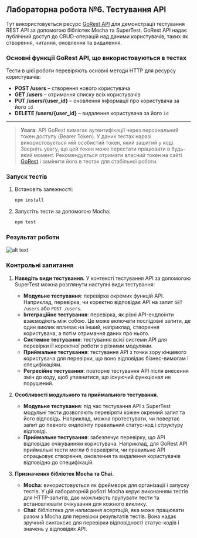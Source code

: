 ## Лабораторна робота №6. Тестування API

Тут використовується ресурс [GoRest API](https://gorest.co.in/) для демонстрації тестування REST API за допомогою бібліотек Mocha та SuperTest. GoRest API надає публічний доступ до CRUD-операцій над даними користувачів, таких як створення, читання, оновлення та видалення.

### Основні функції GoRest API, що використовуються в тестах

Тести в цієї роботи перевіряють основні методи HTTP для ресурсу користувачів:
- **POST /users** – створення нового користувача
- **GET /users** – отримання списку всіх користувачів
- **PUT /users/{user_id}** – оновлення інформації про користувача за його `id`
- **DELETE /users/{user_id}** – видалення користувача за його `id`
  
---
> **Увага**: API GoRest вимагає аутентифікації через персональний токен доступу (Bearer Token). У даних тестах наразі використовується мій особистий токен, який зашитий у коді. Зверніть увагу, що цей токен може перестати працювати в будь-який момент. Рекомендується отримати власний токен на сайті [GoRest](https://gorest.co.in/) і замінити його в тестах для стабільної роботи.


### Запуск тестів
1. Встановіть залежності:
   ```bash
   npm install
2. Запустіть тести за допомогою Mocha:
    ```bash
    npm test

### Результат роботи
![alt text](result.png)

### Контрольні запитання

1. **Наведіть види тестування.**
   У контексті тестування API за допомогою SuperTest можна розглянути наступні види тестування:
   - **Модульне тестування**: перевірка окремих функцій API. Наприклад, перевірка, чи коректно відповідає API на запит `GET /users` або `POST /users`.
   - **Інтеграційне тестування**: перевірка, як різні API-ендпоїнти взаємодіють між собою. Це може включати послідовні запити, де один виклик впливає на інший, наприклад, створення користувача, а потім отримання даних про нього.
   - **Системне тестування**: тестування всієї системи API для перевірки її коректної роботи з різними модулями.
   - **Приймальне тестування**: тестування API з точки зору кінцевого користувача для перевірки, що воно відповідає бізнес-вимогам і специфікаціям.
   - **Регресійне тестування**: повторне тестування API після внесення змін до коду, щоб упевнитися, що існуючий функціонал не порушений.

2. **Особливості модульного та приймального тестування.**
   - **Модульне тестування**: під час тестування API з SuperTest модульні тести дозволяють перевіряти кожен окремий запит та його відповідь. Наприклад, можна протестувати, чи повертає запит до певного ендпоїнту правильний статус-код і структуру відповіді.
   - **Приймальне тестування**: забезпечує перевірку, що API відповідає очікуванням користувача. Наприклад, для GoRest API приймальні тести могли б перевіряти, чи правильно API опрацьовує створення, оновлення та видалення користувачів відповідно до специфікацій.

3. **Призначення бібліотек Mocha та Chai.**
   - **Mocha**: використовується як фреймворк для організації і запуску тестів. У цій лабораторній роботі Mocha керує виконанням тестів для HTTP-запитів, дає можливість групувати тести та встановлювати очікування для кожного виклику.
   - **Chai**: бібліотека для написання асертацій, яка може працювати разом з Mocha для перевірки результатів тестів. Вона надає зручний синтаксис для перевірки відповідності статус-кодів і значень у відповідях API.